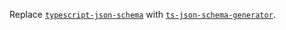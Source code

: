 Replace [`typescript-json-schema`](https://github.com/YousefED/typescript-json-schema) with
[`ts-json-schema-generator`](https://github.com/vega/ts-json-schema-generator).
